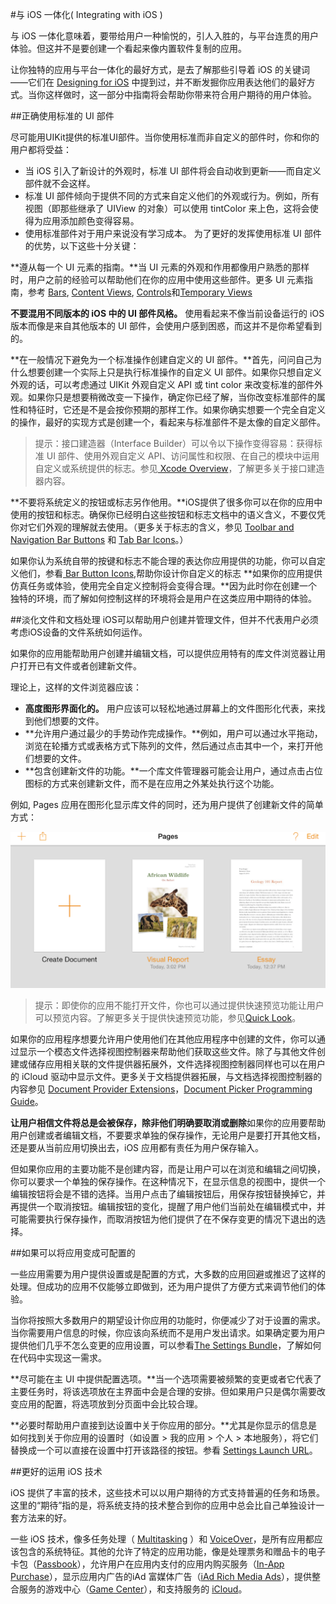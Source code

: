 #与 iOS 一体化( Integrating with iOS )

与 iOS 一体化意味着，要带给用户一种愉悦的，引人入胜的，与平台连贯的用户体验。但这并不是要创建一个看起来像内置软件复制的应用。

让你独特的应用与平台一体化的最好方式，是去了解那些引导着 iOS 的关键词——它们在 [Designing for iOS](https://developer.apple.com/library/ios/documentation/UserExperience/Conceptual/MobileHIG/index.html#//apple_ref/doc/uid/TP40006556-CH66-SW1) 中提到过，并不断发掘你应用表达他们的最好方式。当你这样做时，这一部分中指南将会帮助你带来符合用户期待的用户体验。

##正确使用标准的 UI 部件

尽可能用UIKit提供的标准UI部件。当你使用标准而非自定义的部件时，你和你的用户都将受益：

*    当 iOS 引入了新设计的外观时，标准 UI 部件将会自动收到更新——而自定义部件就不会这样。
*    标准 UI 部件倾向于提供不同的方式来自定义他们的外观或行为。例如，所有视图（即那些继承了 UIView 的对象）可以使用 tintColor 来上色，这将会使得为应用添加颜色变得容易。
*    使用标准部件对于用户来说没有学习成本。
为了更好的发挥使用标准 UI 部件的优势，以下这些十分关键：

**遵从每一个 UI 元素的指南。**当 UI 元素的外观和作用都像用户熟悉的那样时，用户之前的经验可以帮助他们在你的应用中使用这些部件。更多 UI 元素指南，参考 [Bars](https://developer.apple.com/library/ios/documentation/UserExperience/Conceptual/MobileHIG/Bars.html#//apple_ref/doc/uid/TP40006556-CH12-SW1), [Content Views](https://developer.apple.com/library/ios/documentation/UserExperience/Conceptual/MobileHIG/ContentViews.html#//apple_ref/doc/uid/TP40006556-CH13-SW1), [Controls](https://developer.apple.com/library/ios/documentation/UserExperience/Conceptual/MobileHIG/Controls.html#//apple_ref/doc/uid/TP40006556-CH15-SW1)和[Temporary Views](https://developer.apple.com/library/ios/documentation/UserExperience/Conceptual/MobileHIG/Alerts.html#//apple_ref/doc/uid/TP40006556-CH14-SW1)

**不要混用不同版本的 iOS 中的 UI 部件风格。** 使用看起来不像当前设备运行的 iOS 版本而像是来自其他版本的 UI 部件，会使用户感到困惑，而这并不是你希望看到的。

**在一般情况下避免为一个标准操作创建自定义的 UI 部件。**首先，问问自己为什么想要创建一个实际上只是执行标准操作的自定义 UI  部件。如果你只想自定义外观的话，可以考虑通过 UIKit 外观自定义 API 或 tint color 来改变标准的部件外观。如果你只是想要稍微改变一下操作，确定你已经了解，当你改变标准部件的属性和特征时，它还是不是会按你预期的那样工作。如果你确实想要一个完全自定义的操作，最好的实现方式是创建一个，看起来与标准部件不是太像的自定义部件。

>提示：接口建造器（Interface Builder）可以令以下操作变得容易：获得标准 UI 部件、使用外观自定义 API、访问属性和权限、在自己的模块中运用自定义或系统提供的标志。参见[ Xcode Overview](https://developer.apple.com/library/ios/documentation/ToolsLanguages/Conceptual/Xcode_Overview/index.html#//apple_ref/doc/uid/TP40010215)，了解更多关于接口建造器内容。

**不要将系统定义的按钮或标志另作他用。**iOS提供了很多你可以在你的应用中使用的按钮和标志。确保你已经明白这些按钮和标志文档中的语义含义，不要仅凭你对它们外观的理解就去使用。（更多关于标志的含义，参见 [Toolbar and Navigation Bar Buttons](https://developer.apple.com/library/ios/documentation/UserExperience/Conceptual/MobileHIG/Bars.html#//apple_ref/doc/uid/TP40006556-CH12-SW33) 和 [Tab Bar Icons](https://developer.apple.com/library/ios/documentation/UserExperience/Conceptual/MobileHIG/Bars.html#//apple_ref/doc/uid/TP40006556-CH12-SW34)。）

如果你认为系统自带的按键和标志不能合理的表达你应用提供的功能，你可以自定义他们，参看[ Bar Button Icons](https://developer.apple.com/library/ios/documentation/UserExperience/Conceptual/MobileHIG/BarIcons.html#//apple_ref/doc/uid/TP40006556-CH21-SW1),帮助你设计你自定义的标志
**如果你的应用提供仿真任务或体验，使用完全自定义控制将会变得合理。**因为此时你在创建一个独特的环境，而了解如何控制这样的环境将会是用户在这类应用中期待的体验。

##淡化文件和文档处理
iOS可以帮助用户创建并管理文件，但并不代表用户必须考虑iOS设备的文件系统如何运作。

如果你的应用能帮助用户创建并编辑文档，可以提供应用特有的库文件浏览器让用户打开已有文件或者创建新文件。

理论上，这样的文件浏览器应该：

*    **高度图形界面化的。** 用户应该可以轻松地通过屏幕上的文件图形化代表，来找到他们想要的文件。
*    **允许用户通过最少的手势动作完成操作。**例如，用户可以通过水平拖动，浏览在轮播方式或表格方式下陈列的文件，然后通过点击其中一个，来打开他们想要的文件。
*    **包含创建新文件的功能。**一个库文件管理器可能会让用户，通过点击占位图标的方式来创建新文件，而不是在应用之外某处执行这个功能。

例如, Pages 应用在图形化显示库文件的同时，还为用户提供了创建新文件的简单方式：

![document_library_2x.png](/images/document_library_2x.png)

>提示：即使你的应用不能打开文件，你也可以通过提供快速预览功能让用户可以预览内容。了解更多关于提供快速预览功能，参见[Quick Look](https://developer.apple.com/library/ios/documentation/UserExperience/Conceptual/MobileHIG/QuickLook.html#//apple_ref/doc/uid/TP40006556-CH43-SW1)。

如果你的应用程序想要允许用户使用他们在其他应用程序中创建的文件，你可以通过显示一个模态文件选择视图控制器来帮助他们获取这些文件。除了与其他文件创建或储存应用相关联的文件提供器拓展外，文件选择视图控制器同样也可以在用户的 iCloud 驱动中显示文件。更多关于文档提供器拓展，与文档选择视图控制器的内容参见 [Document Provider Extensions](https://developer.apple.com/library/ios/documentation/UserExperience/Conceptual/MobileHIG/AppExtensions.html#//apple_ref/doc/uid/TP40006556-CH67-SW5)，[Document Picker Programming Guide](https://developer.apple.com/library/ios/documentation/FileManagement/Conceptual/DocumentPickerProgrammingGuide/Introduction/Introduction.html#//apple_ref/doc/uid/TP40014451)。

**让用户相信文件将总是会被保存，除非他们明确要取消或删除**如果你的应用要帮助用户创建或者编辑文档，不要要求单独的保存操作，无论用户是要打开其他文档，还是要从当前应用切换出去，iOS 应用都有责任为用户保存输入。

但如果你应用的主要功能不是创建内容，而是让用户可以在浏览和编辑之间切换，你可以要求一个单独的保存操作。在这种情况下，在显示信息的视图中，提供一个编辑按钮将会是不错的选择。当用户点击了编辑按钮后，用保存按钮替换掉它，并再提供一个取消按钮。编辑按钮的变化，提醒了用户他们当前处在编辑模式中，并可能需要执行保存操作，而取消按钮为他们提供了在不保存变更的情况下退出的选择。

##如果可以将应用变成可配置的

一些应用需要为用户提供设置或是配置的方式，大多数的应用回避或推迟了这样的处理。但成功的应用不仅能够立即做到，还为用户提供了方便方式来调节他们的体验。

当你将按照大多数用户的期望设计你应用的功能时，你便减少了对于设置的需求。当你需要用户信息的时候，你应该向系统而不是用户发出请求。如果确定要为用户提供他们几乎不怎么变更的应用设置，可以参看[The Settings Bundle](https://developer.apple.com/library/ios/documentation/iPhone/Conceptual/iPhoneOSProgrammingGuide/Inter-AppCommunication/Inter-AppCommunication.html#//apple_ref/doc/uid/TP40007072-CH6-SW7)，了解如何在代码中实现这一需求。

**尽可能在主 UI 中提供配置选项。**当一个选项需要被频繁的变更或者它代表了主要任务时，将该选项放在主界面中会是合理的安排。但如果用户只是偶尔需要改变应用的配置，将选项放到分页面中会比较合理。

**必要时帮助用户直接到达设置中关于你应用的部分。**尤其是你显示的信息是如何找到关于你应用的设置时（如设置 > 我的应用 > 个人 > 本地服务），将它们替换成一个可以直接在设置中打开该路径的按钮。参看 [Settings Launch URL](https://developer.apple.com/library/ios/documentation/UIKit/Reference/UIApplication_Class/index.html#//apple_ref/doc/constant_group/Settings_Launch_URL)。

##更好的运用 iOS 技术

iOS 提供了丰富的技术，这些技术可以以用户期待的方式支持普遍的任务和场景。这里的“期待”指的是，将系统支持的技术整合到你的应用中总会比自己单独设计一套方法来的好。

一些 iOS 技术，像多任务处理（ [Multitasking](https://developer.apple.com/library/ios/documentation/UserExperience/Conceptual/MobileHIG/Multitasking.html#//apple_ref/doc/uid/TP40006556-CH38-SW1) ）和 [VoiceOver](https://developer.apple.com/library/ios/documentation/UserExperience/Conceptual/MobileHIG/VoiceOverAccessibility.html#//apple_ref/doc/uid/TP40006556-CH45-SW1)，是所有应用都应该包含的系统特征。其他的允许了特定的应用功能，像是处理票务和赠品卡的电子卡包（[Passbook](https://developer.apple.com/library/ios/documentation/UserExperience/Conceptual/MobileHIG/Passbook.html#//apple_ref/doc/uid/TP40006556-CH33-SW1)），允许用户在应用内支付的应用内购买服务（[In-App Purchase](https://developer.apple.com/library/ios/documentation/UserExperience/Conceptual/MobileHIG/InAppPurchase.html#//apple_ref/doc/uid/TP40006556-CH36-SW1)），显示应用内广告的iAd 富媒体广告（[iAd Rich Media Ads](https://developer.apple.com/library/ios/documentation/UserExperience/Conceptual/MobileHIG/iAdRichMediaAds.html#//apple_ref/doc/uid/TP40006556-CH41-SW1)），提供整合服务的游戏中心（[Game Center](https://developer.apple.com/library/ios/documentation/UserExperience/Conceptual/MobileHIG/GameCenter.html#//apple_ref/doc/uid/TP40006556-CH37-SW1)），和支持服务的 [iCloud](https://developer.apple.com/library/ios/documentation/UserExperience/Conceptual/MobileHIG/iCloud.html#//apple_ref/doc/uid/TP40006556-CH35-SW1)。


